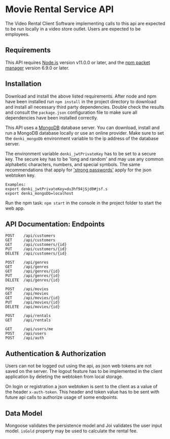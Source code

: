 # Movie Rental Service API
The Video Rental Client Software implementing calls to this api are expected to
be run locally in a video store outlet. Users are expected to be employees.

## Requirements
This API requires [Node.js](https://nodejs.org/en/) version v11.0.0 or later,
and the [npm packet manager](https://npmjs.com) version 6.9.0 or later.

## Installation
Download and install the above listed requirements.
After node and npm have been installed run `npm install` in the project
directory to download and install all necessary third party dependencies.
Double check the results and consult the `package.json` configuration file to
make sure all dependencies have been installed correctly.

This API uses a [MongoDB](https://www.mongodb.com/download-center/community)
database server. You can download, install and run a MongoDB database locally or
use an online provider. Make sure to set the `denki_mongoDb` environment
variable to the ip address of the database server.

The environment variable `denki_jwtPrivateKey` has to be set to a secure key.
The secure key has to be 'long and random' and may use any common alphabetic
characters, numbers, and special symbols. The same recommendations that apply
for ['strong passwords'](https://www.grc.com/passwords.htm) apply for the
json webtoken key.

    Examples:
    export denki_jwtPrivateKey=du3hf94j$jd0#jsf.s
    export denki_mongoDb=localhost

Run the npm task: `npm start` in the console in the project folder to start the
web app.

## API Documentation: Endpoints

    POST    /api/customers
    GET     /api/customers
    GET     /api/customers/{id}
    PUT     /api/customers/{id}
    DELETE  /api/customers/{id}

    POST    /api/genres
    GET     /api/genres
    GET     /api/genres/{id}
    PUT     /api/genres/{id}
    DELETE  /api/genres/{id}

    POST    /api/movies
    GET     /api/movies
    GET     /api/movies/{id}
    PUT     /api/movies/{id}
    DELETE  /api/movies/{id}

    POST    /api/rentals
    GET     /api/rentals

    GET     /api/users/me
    POST    /api/users
    POST    /api/auth


## Authentication & Authorization
Users can not be logged out using the api, as json web tokens are not saved on
the server. The logout feature has to be implemented in the client application
by deleting the webtoken from local storage.

On login or registration a json webtoken is sent to the client as a value of the
header `x-auth-token`. This header and token value has to be sent with future
api calls to authorize usage of some endpoints.

## Data Model
Mongoose validates the persistence model and Joi validates the user input model.
`isGold` property may be used to calculate the rental fee.

